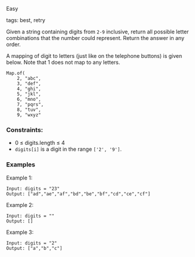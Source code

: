 
Easy

tags: best, retry

Given a string containing digits from `2-9` inclusive, return all possible letter combinations that the number could represent. Return the answer in any order.

A mapping of digit to letters (just like on the telephone buttons) is given below. Note that 1 does not map to any letters.

```
Map.of(
    2, "abc",  
    3, "def",  
    4, "ghi",  
    5, "jkl",  
    6, "mno",  
    7, "pqrs",  
    8, "tuv",  
    9, "wxyz"
```

### Constraints:

- 0 ≤ digits.length ≤ 4
- `digits[i]` is a digit in the range `['2', '9']`.

### Examples

Example 1:

```text
Input: digits = "23"
Output: ["ad","ae","af","bd","be","bf","cd","ce","cf"]
```

Example 2:

```text
Input: digits = ""
Output: []
```

Example 3:

```text
Input: digits = "2"
Output: ["a","b","c"]
```
